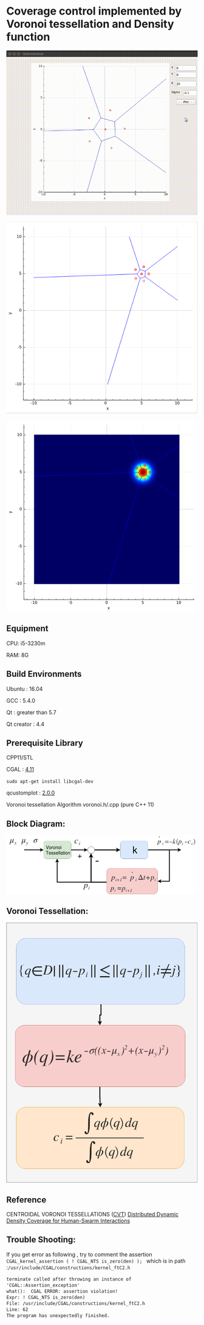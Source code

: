# Coverage control implemented by Voronoi tessellation and Density function

![Alt Text](Diagram/record.gif)

![Alt Text](Diagram/demo.png)

![Alt Text](Diagram/colormap.png)
## Equipment

CPU: i5-3230m

RAM: 8G

## Build Environments

Ubuntu : 16.04

GCC : 5.4.0

Qt  : greater than 5.7

Qt creator : 4.4

## Prerequisite Library

CPP11/STL

CGAL : [4.11](https://www.cgal.org/)

`sudo apt-get install libcgal-dev`

qcustomplot : [2.0.0](http://www.qcustomplot.com/index.php/download)

Voronoi tessellation Algorithm  voronoi.h/.cpp (pure C++ 11)

## Block Diagram:
![alt text](Diagram/Block_Diagram.png?raw=true "Block_diagram")

## Voronoi Tessellation:
![alt text](Diagram/Voronoi_Tessellation.png?raw=true "voronoi_tessellation")

## Reference
CENTROIDAL VORONOI TESSELLATIONS ([CVT](https://www.whitman.edu/Documents/Academics/Mathematics/burns.pdf))
[Distributed  Dynamic  Density  Coverage  for  Human-Swarm Interactions](https://magnus.ece.gatech.edu/Papers/denseACC15.pdf)


## Trouble Shooting:

If you get error as following , try to comment the assertion `CGAL_kernel_assertion ( ! CGAL_NTS is_zero(den) );
` which is in path :`/usr/include/CGAL/constructions/kernel_ftC2.h`

```
terminate called after throwing an instance of 'CGAL::Assertion_exception'
what():  CGAL ERROR: assertion violation!
Expr: ! CGAL_NTS is_zero(den)
File: /usr/include/CGAL/constructions/kernel_ftC2.h
Line: 62
The program has unexpectedly finished.
```

